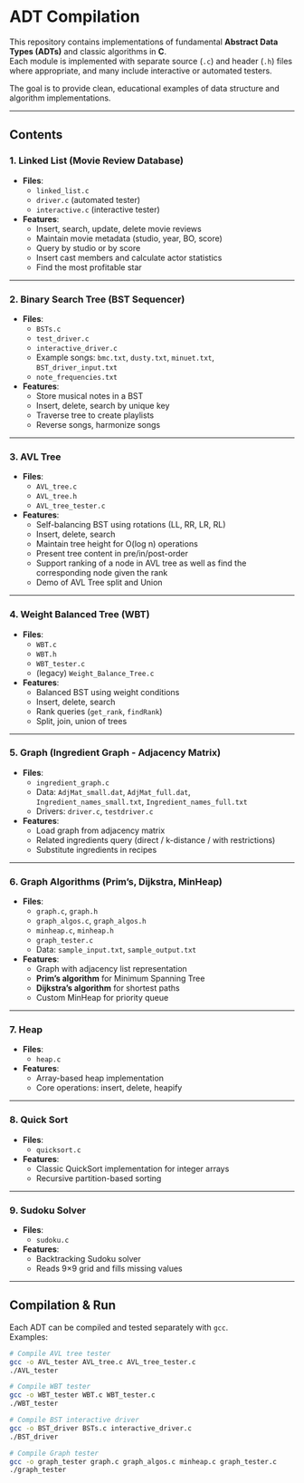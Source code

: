# ADT Compilation

This repository contains implementations of fundamental **Abstract Data Types (ADTs)** and classic algorithms in **C**.  
Each module is implemented with separate source (`.c`) and header (`.h`) files where appropriate, and many include interactive or automated testers.  

The goal is to provide clean, educational examples of data structure and algorithm implementations.

---

## Contents

### 1. Linked List (Movie Review Database)
- **Files**:  
  - `linked_list.c`  
  - `driver.c` (automated tester)  
  - `interactive.c` (interactive tester)  
- **Features**:  
  - Insert, search, update, delete movie reviews  
  - Maintain movie metadata (studio, year, BO, score)  
  - Query by studio or by score  
  - Insert cast members and calculate actor statistics  
  - Find the most profitable star  


---

### 2. Binary Search Tree (BST Sequencer)
- **Files**:  
  - `BSTs.c`  
  - `test_driver.c`  
  - `interactive_driver.c`  
  - Example songs: `bmc.txt`, `dusty.txt`, `minuet.txt`, `BST_driver_input.txt`  
  - `note_frequencies.txt`  
- **Features**:  
  - Store musical notes in a BST  
  - Insert, delete, search by unique key  
  - Traverse tree to create playlists  
  - Reverse songs, harmonize songs  


---

### 3. AVL Tree
- **Files**:  
  - `AVL_tree.c`  
  - `AVL_tree.h`  
  - `AVL_tree_tester.c`  
- **Features**:  
  - Self-balancing BST using rotations (LL, RR, LR, RL)  
  - Insert, delete, search  
  - Maintain tree height for O(log n) operations
  - Present tree content in pre/in/post-order
  - Support ranking of a node in AVL tree as well as find the corresponding node given the rank
  - Demo of AVL Tree split and Union

---

### 4. Weight Balanced Tree (WBT)
- **Files**:  
  - `WBT.c`  
  - `WBT.h`  
  - `WBT_tester.c`  
  - (legacy) `Weight_Balance_Tree.c`  
- **Features**:  
  - Balanced BST using weight conditions  
  - Insert, delete, search  
  - Rank queries (`get_rank`, `findRank`)  
  - Split, join, union of trees  

---

### 5. Graph (Ingredient Graph - Adjacency Matrix)
- **Files**:  
  - `ingredient_graph.c`  
  - Data: `AdjMat_small.dat`, `AdjMat_full.dat`, `Ingredient_names_small.txt`, `Ingredient_names_full.txt`  
  - Drivers: `driver.c`, `testdriver.c`  
- **Features**:  
  - Load graph from adjacency matrix  
  - Related ingredients query (direct / k-distance / with restrictions)  
  - Substitute ingredients in recipes  


---

### 6. Graph Algorithms (Prim’s, Dijkstra, MinHeap)
- **Files**:  
  - `graph.c`, `graph.h`  
  - `graph_algos.c`, `graph_algos.h`  
  - `minheap.c`, `minheap.h`  
  - `graph_tester.c`  
  - Data: `sample_input.txt`, `sample_output.txt`  
- **Features**:  
  - Graph with adjacency list representation  
  - **Prim’s algorithm** for Minimum Spanning Tree  
  - **Dijkstra’s algorithm** for shortest paths  
  - Custom MinHeap for priority queue  

---

### 7. Heap
- **Files**:  
  - `heap.c`  
- **Features**:  
  - Array-based heap implementation  
  - Core operations: insert, delete, heapify  

---

### 8. Quick Sort
- **Files**:  
  - `quicksort.c`  
- **Features**:  
  - Classic QuickSort implementation for integer arrays  
  - Recursive partition-based sorting  

---

### 9. Sudoku Solver
- **Files**:  
  - `sudoku.c`  
- **Features**:  
  - Backtracking Sudoku solver  
  - Reads 9×9 grid and fills missing values  

---

## Compilation & Run

Each ADT can be compiled and tested separately with `gcc`.  
Examples:

```bash
# Compile AVL tree tester
gcc -o AVL_tester AVL_tree.c AVL_tree_tester.c
./AVL_tester

# Compile WBT tester
gcc -o WBT_tester WBT.c WBT_tester.c
./WBT_tester

# Compile BST interactive driver
gcc -o BST_driver BSTs.c interactive_driver.c
./BST_driver

# Compile Graph tester
gcc -o graph_tester graph.c graph_algos.c minheap.c graph_tester.c
./graph_tester
